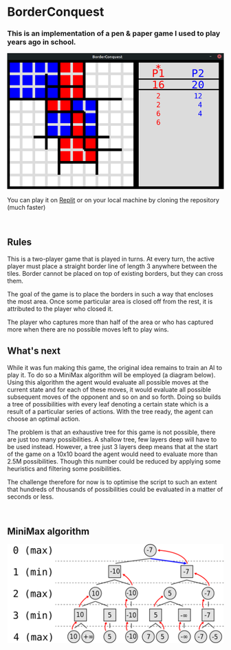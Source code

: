 # BorderConquest
### This is an implementation of a pen & paper game I used to play years ago in school.

<img src="./screenshot.png">

You can play it on [Replit](https://replit.com/@vinas94/BorderConquest?v=1) or on your local machine by cloning the repository (much faster)

<br>

## Rules
This is a two-player game that is played in turns. At every turn, the active player must place a straight border line of length 3 anywhere between the tiles. Border cannot be placed on top of existing borders, but they can cross them.

The goal of the game is to place the borders in such a way that encloses the most area. Once some particular area is closed off from the rest, it is attributed to the player who closed it.

The player who captures more than half of the area or who has captured more when there are no possible moves left to play wins.

## What's next
While it was fun making this game, the original idea remains to train an AI to play it. To do so a MiniMax algorithm will be employed (a diagram below). Using this algorithm the agent would evaluate all possible moves at the current state and for each of these moves, it would evaluate all possible subsequent moves of the opponent and so on and so forth. Doing so builds a tree of possibilities with every leaf denoting a certain state which is a result of a particular series of actions. With the tree ready, the agent can choose an optimal action.

The problem is that an exhaustive tree for this game is not possible, there are just too many possibilities. A shallow tree, few layers deep will have to be used instead. However, a tree just 3 layers deep means that at the start of the game on a 10x10 board the agent would need to evaluate more than 2.5M possibilities. Though this number could be reduced by applying some heuristics and filtering some posibilities.

The challenge therefore for now is to optimise the script to such an extent that hundreds of thousands of possibilities could be evaluated in a matter of seconds or less.

<br>

## **MiniMax algorithm**
<img src="./Minimax.svg">
